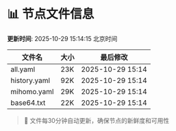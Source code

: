 # 📊 节点文件信息

**更新时间**: 2025-10-29 15:14:15 北京时间

| 文件名 | 大小 | 最后修改 |
|--------|------|----------|
| all.yaml | 23K | 2025-10-29 15:14 |
| history.yaml | 92K | 2025-10-29 15:14 |
| mihomo.yaml | 29K | 2025-10-29 15:14 |
| base64.txt | 22K | 2025-10-29 15:14 |

> 🔄 文件每30分钟自动更新，确保节点的新鲜度和可用性
